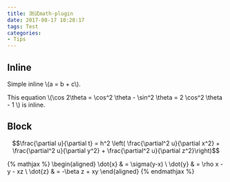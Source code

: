 ```yaml
---
title: 测试math-plugin
date: 2017-08-17 10:28:17
tags: Test
categories:
- Tips
---
```


## Inline
Simple inline \\(a = b + c\\).

This equation \\(\cos 2\theta = \cos^2 \theta - \sin^2 \theta =  2 \cos^2 \theta - 1 \\) is inline.

## Block

$$\frac{\partial u}{\partial t}
= h^2 \left( \frac{\partial^2 u}{\partial x^2} +
\frac{\partial^2 u}{\partial y^2} +
\frac{\partial^2 u}{\partial z^2}\right)$$

{% mathjax %}
\begin{aligned}
\dot{x} & = \sigma(y-x) \\
\dot{y} & = \rho x - y - xz \\
\dot{z} & = -\beta z + xy
\end{aligned}
{% endmathjax %}